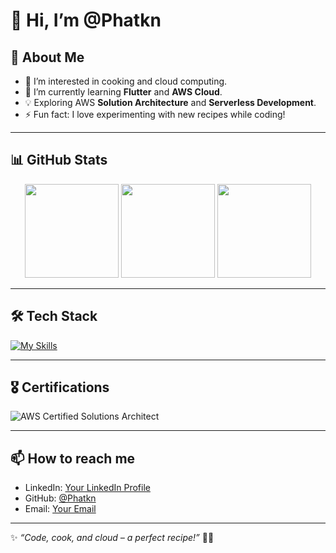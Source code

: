 # 👋 Hi, I’m @Phatkn

## 🚀 About Me  
- 👀 I’m interested in cooking and cloud computing.  
- 🌱 I’m currently learning **Flutter** and **AWS Cloud**.  
- 💡 Exploring AWS **Solution Architecture** and **Serverless Development**.  
- ⚡ Fun fact: I love experimenting with new recipes while coding!  

---

## 📊 GitHub Stats  
<div align="center">
  <img src="https://github-readme-stats.vercel.app/api?username=Phatkn&show_icons=true&count_private=true&hide_border=true&include_all_commits=true&layout=compact&theme=radical" height="150" />
  <img src="https://github-readme-streak-stats.herokuapp.com/?user=Phatkn&theme=radical&hide_border=true" height="150" />
  <img src="https://github-readme-stats.vercel.app/api/top-langs/?username=Phatkn&layout=compact&theme=radical&hide_border=true" height="150" />
</div>

---

## 🛠️ Tech Stack  
[![My Skills](https://skillicons.dev/icons?i=aws,dart,flutter,java,c,cpp,python,html,css,js,react,git,linux,windows,idea,eclipse,vscode,md&theme=light)](https://skillicons.dev)  

---

## 🎖️ Certifications  
![AWS Certified Solutions Architect](https://d1.awsstatic.com/training-and-certification/certification-badges/AWS-Certified-Solutions-Architect-Associate_badge.6d4e94f122047cbc.png)  

---

## 📫 How to reach me  
- LinkedIn: [Your LinkedIn Profile](#)  
- GitHub: [@Phatkn](https://github.com/Phatkn)  
- Email: [Your Email](#)  

---

✨ _“Code, cook, and cloud – a perfect recipe!”_ 🚀🔥  
